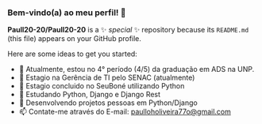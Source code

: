 ### Bem-vindo(a) ao meu perfil! 👋


**Paull20-20/Paull20-20** is a ✨ _special_ ✨ repository because its `README.md` (this file) appears on your GitHub profile.

Here are some ideas to get you started:

- 🔭 Atualmente, estou no 4° período (4/5) da graduação em ADS na UNP.
- 🌱 Estagio na Gerência de TI pelo SENAC (atualmente)
- 👯 Estagio concluido no SeuBoné utilizando Python
- 🤔 Estudando Python, Django e Django Rest
- 💬 Desenvolvendo projetos pessoas em Python/Django
- 📫 Contate-me através do E-mail: paulloholiveira77o@gmail.com


